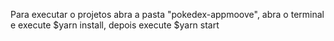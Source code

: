 Para executar o projetos abra a pasta "pokedex-appmoove", abra o terminal e execute $yarn install, depois execute $yarn start